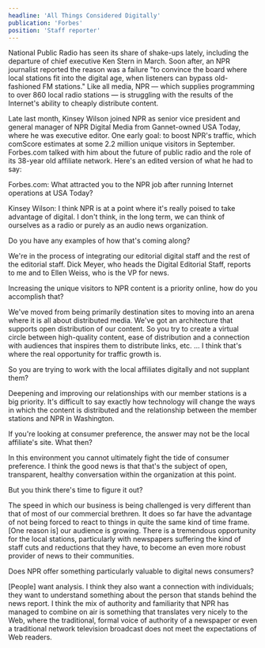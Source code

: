 ```yaml
---
headline: 'All Things Considered Digitally'
publication: 'Forbes'
position: 'Staff reporter'
---
```


National Public Radio has seen its share of shake-ups lately, including
the departure of chief executive Ken Stern in March. Soon after, an NPR
journalist reported the reason was a failure "to convince the board where
local stations fit into the digital age, when listeners can bypass
old-fashioned FM stations." Like all media, NPR — which supplies
programming to over 860 local radio stations — is struggling with the
results of the Internet's ability to cheaply distribute content.

Late last month, Kinsey Wilson joined NPR as senior vice president and
general manager of NPR Digital Media from Gannet-owned USA Today, where
he was executive editor. One early goal: to boost NPR's traffic, which
comScore estimates at some 2.2 million unique visitors in September.
Forbes.com talked with him about the future of public radio and the role
of its 38-year old affiliate network. Here's an edited version of what he
had to say:

Forbes.com: What attracted you to the NPR job after running Internet
operations at USA Today?

Kinsey Wilson: I think NPR is at a point where it's really poised to take
advantage of digital. I don't think, in the long term, we can think of
ourselves as a radio or purely as an audio news organization.

Do you have any examples of how that's coming along?

We're in the process of integrating our editorial digital staff and the
rest of the editorial staff. Dick Meyer, who heads the Digital Editorial
Staff, reports to me and to Ellen Weiss, who is the VP for news.

Increasing the unique visitors to NPR content is a priority online, how
do you accomplish that?

We've moved from being primarily destination sites to moving into an arena
where it is all about distributed media. We've got an architecture that
supports open distribution of our content. So you try to create a virtual
circle between high-quality content, ease of distribution and a connection
with audiences that inspires them to distribute links, etc. ... I think
that's where the real opportunity for traffic growth is.

So you are trying to work with the local affiliates digitally and not
supplant them?

Deepening and improving our relationships with our member stations is a
big priority. It's difficult to say exactly how technology will change the
ways in which the content is distributed and the relationship between the
member stations and NPR in Washington.

If you're looking at consumer preference, the answer may not be the
local affiliate's site. What then?

In this environment you cannot ultimately fight the tide of consumer
preference. I think the good news is that that's the subject of open,
transparent, healthy conversation within the organization at this point.

But you think there's time to figure it out?

The speed in which our business is being challenged is very different than
that of most of our commercial brethren. It does so far have the advantage
of not being forced to react to things in quite the same kind of time
frame. [One reason is] our audience is growing. There is a tremendous
opportunity for the local stations, particularly with newspapers suffering
the kind of staff cuts and reductions that they have, to become an even
more robust provider of news to their communities.

Does NPR offer something particularly valuable to digital news
consumers?

[People] want analysis. I think they also want a connection with
individuals; they want to understand something about the person that
stands behind the news report. I think the mix of authority and
familiarity that NPR has managed to combine on air is something that
translates very nicely to the Web, where the traditional, formal voice of
authority of a newspaper or even a traditional network television
broadcast does not meet the expectations of Web readers.
